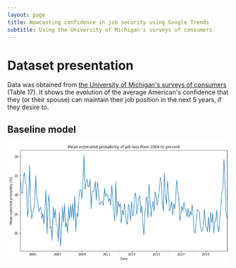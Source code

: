 ```yaml
---
layout: page
title: Nowcasting confidence in job security using Google Trends
subtitle: Using the University of Michigan's surveys of consumers
---
```

# Dataset presentation
Data was obtained from [the University of Michigan's surveys of consumers](https://data.sca.isr.umich.edu/data-archive/mine.php) (Table 17).
It shows the evolution of the average American's confidence that they (or their spouse) can maintain their job position in the next 5 years, if they desire to. 

## Baseline model
![Dataset](DATA/Dataset.png)
